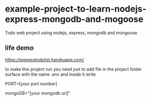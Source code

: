 # example-project-to-learn-nodejs-express-mongodb-and-mogoose
Todo web project using nodejs, express, mongodb and mongoose
## life demo
https://expresstodolist.herokuapp.com/

to make this project run you need just to add file in the project folder surface with the name .env and inside it write


PORT=[your port number]

mongoDB="[your mongodb url]"

